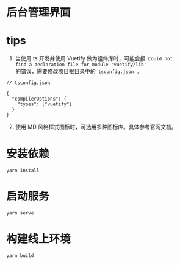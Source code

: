 # 后台管理界面

# tips

1. 当使用 ts 开发并使用 Vuetify 做为组件库时，可能会报<code> Could not find a declaration file for module 'vuetify/lib' </code>的错误，需要修改项目根目录中的<code> tsconfig.json </code>。

```
// tsconfig.json

{
  "compilerOptions": {
    "types": ["vuetify"]
  }
}
```

2. 使用 MD 风格样式图标时，可选用多种图标库。具体参考官网文档。

# 安装依赖

```
yarn install
```

# 启动服务

```
yarn serve
```

# 构建线上环境

```
yarn build
```
